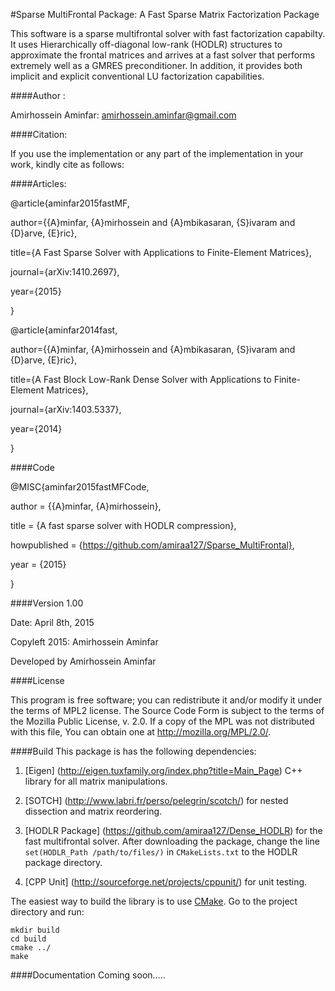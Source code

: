 #Sparse MultiFrontal Package: A Fast Sparse Matrix Factorization Package 

This software is a sparse multifrontal solver with fast factorization capabilty. It uses Hierarchically off-diagonal low-rank (HODLR) structures to approximate the frontal matrices and arrives at a fast solver that performs extremely well as a GMRES preconditioner. In addition, it provides both implicit and explicit conventional LU factorization capabilities.

####Author :  

Amirhossein Aminfar: amirhossein.aminfar@gmail.com

####Citation:

If you use the implementation or any part of the implementation in your work, kindly cite as follows:

####Articles:

@article{aminfar2015fastMF,

author={{A}minfar, {A}mirhossein and {A}mbikasaran, {S}ivaram and {D}arve, {E}ric},

title={A Fast Sparse Solver with Applications to Finite-Element Matrices},

journal={arXiv:1410.2697},

year={2015}

}


@article{aminfar2014fast,

author={{A}minfar, {A}mirhossein and {A}mbikasaran, {S}ivaram and {D}arve, {E}ric},

title={A Fast Block Low-Rank Dense Solver with Applications to Finite-Element Matrices},

journal={arXiv:1403.5337},

year={2014}

}

####Code

@MISC{aminfar2015fastMFCode,

author = {{A}minfar, {A}mirhossein},

title = {A fast sparse solver with HODLR compression},

howpublished = {https://github.com/amiraa127/Sparse_MultiFrontal},

year = {2015}

}


####Version 1.00

Date: April 8th, 2015

Copyleft 2015: Amirhossein Aminfar 

Developed by Amirhossein Aminfar

####License


This program is free software; you can redistribute it and/or modify it under the terms of MPL2 license. The Source Code Form is subject to the terms of the Mozilla Public License, v. 2.0. If a copy of the MPL was not distributed with this file, You can obtain one at http://mozilla.org/MPL/2.0/.

####Build
This package is has the following dependencies:

1. [Eigen] (http://eigen.tuxfamily.org/index.php?title=Main_Page) C++ library for all matrix manipulations.

2. [SOTCH] (http://www.labri.fr/perso/pelegrin/scotch/) for nested dissection and matrix reordering.

3. [HODLR Package] (https://github.com/amiraa127/Dense_HODLR) for the fast multifrontal solver. After downloading the package, change the line `set(HODLR_Path /path/to/files/)` in `CMakeLists.txt` to the HODLR package directory.

4. [CPP Unit] (http://sourceforge.net/projects/cppunit/) for unit testing.

The easiest way to build the library is to use [CMake](http://www.cmake.org).
Go to the project directory and run:

```
mkdir build
cd build
cmake ../
make
```

####Documentation
Coming soon.....